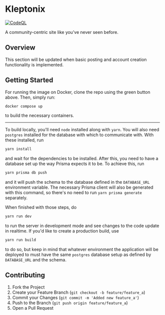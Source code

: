 # Kleptonix

[![CodeQL](https://github.com/hllywluis/kleptonix/actions/workflows/codeql-analysis.yml/badge.svg)](https://github.com/hllywluis/kleptonix/actions/workflows/codeql-analysis.yml)

A community-centric site like you've never seen before.

## Overview

This section will be updated when basic posting and account creation functionality is implemented.

## Getting Started

For running the image on Docker, clone the repo using the green button above. Then, simply run:

```sh
docker compose up
```

to build the necessary containers.

---

To build locally, you'll need `node` installed along with `yarn`. You will also need `postgres` installed for the database with which to communicate with. With these installed, run

```sh
yarn install
```

and wait for the dependencies to be installed. After this, you need to have a database set up the way Prisma expects it to be. To achieve this, run

```sh
yarn prisma db push
```

and it will push the schema to the database defined in the `DATABASE_URL` environment variable. The necessary Prisma client will also be generated with this command, so there's no need to run `yarn prisma generate` separately.

When finished with those steps, do

```sh
yarn run dev
```

to run the server in development mode and see changes to the code update in realtime. If you'd like to create a production build, use

```sh
yarn run build
```

to do so, but keep in mind that whatever environment the application will be deployed to must have the same `postgres` database setup as defined by `DATABASE_URL` and the schema.

## Contributing

1. Fork the Project
2. Create your Feature Branch (`git checkout -b feature/feature_a`)
3. Commit your Changes (`git commit -m 'Added new feature_a'`)
4. Push to the Branch (`git push origin feature/feature_a`)
5. Open a Pull Request
